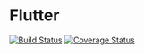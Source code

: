 # Flutter

[![Build Status](https://travis-ci.org/Miguel-Herrero/Flutter.svg?branch=master)](https://travis-ci.org/Miguel-Herrero/Flutter)
[![Coverage Status](https://coveralls.io/repos/github/Miguel-Herrero/Flutter/badge.svg?branch=master)](https://coveralls.io/github/Miguel-Herrero/Flutter?branch=master)